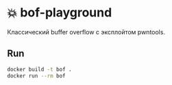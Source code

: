 # 💥 bof-playground  
Классический buffer overflow с эксплойтом pwntools.

## Run
```bash
docker build -t bof .
docker run --rm bof